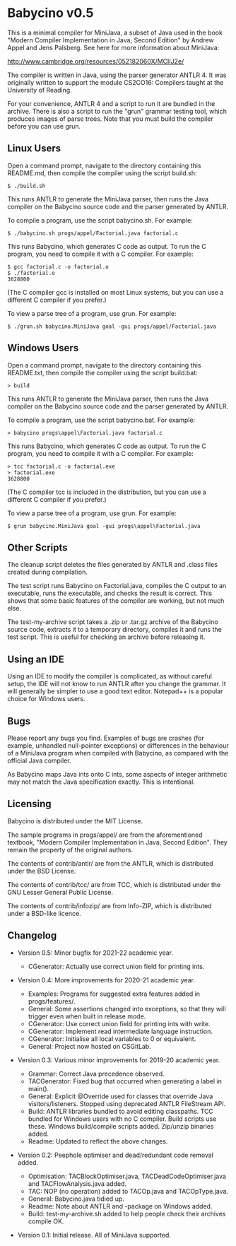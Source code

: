 Babycino v0.5
=============

This is a minimal compiler for MiniJava, a subset of Java used in the book
"Modern Compiler Implementation in Java, Second Edition" by Andrew Appel and
Jens Palsberg. See here for more information about MiniJava:

http://www.cambridge.org/resources/052182060X/MCIIJ2e/

The compiler is written in Java, using the parser generator ANTLR 4. It was
originally written to support the module CS2CO16: Compilers taught at the
University of Reading.

For your convenience, ANTLR 4 and a script to run it are bundled in the
archive. There is also a script to run the "grun" grammar testing tool,
which produces images of parse trees. Note that you must build the compiler
before you can use grun.

Linux Users
-----------

Open a command prompt, navigate to the directory containing this README.md,
then compile the compiler using the script build.sh:

    $ ./build.sh

This runs ANTLR to generate the MiniJava parser, then runs the Java compiler
on the Babycino source code and the parser generated by ANTLR.

To compile a program, use the script babycino.sh. For example:

    $ ./babycino.sh progs/appel/Factorial.java factorial.c

This runs Babycino, which generates C code as output. To run the C program,
you need to compile it with a C compiler. For example:

    $ gcc factorial.c -o factorial.o
    $ ./factorial.o 
    3628800

(The C compiler gcc is installed on most Linux systems, but you can use a
different C compiler if you prefer.)

To view a parse tree of a program, use grun. For example:

    $ ./grun.sh babycino.MiniJava goal -gui progs/appel/Factorial.java

Windows Users
-------------

Open a command prompt, navigate to the directory containing this README.txt,
then compile the compiler using the script build.bat:

    > build

This runs ANTLR to generate the MiniJava parser, then runs the Java compiler
on the Babycino source code and the parser generated by ANTLR.

To compile a program, use the script babycino.bat. For example:

    > babycino progs\appel\Factorial.java factorial.c

This runs Babycino, which generates C code as output. To run the C program,
you need to compile it with a C compiler. For example:

    > tcc factorial.c -o factorial.exe
    > factorial.exe
    3628800

(The C compiler tcc is included in the distribution, but you can use a
different C compiler if you prefer.)

To view a parse tree of a program, use grun. For example:

    $ grun babycino.MiniJava goal -gui progs\appel\Factorial.java

Other Scripts
-------------

The cleanup script deletes the files generated by ANTLR and .class files
created during compilation.

The test script runs Babycino on Factorial.java, compiles the C output to an
executable, runs the executable, and checks the result is correct. This
shows that some basic features of the compiler are working, but not much
else.

The test-my-archive script takes a .zip or .tar.gz archive of the Babycino
source code, extracts it to a temporary directory, compiles it and runs the
test script. This is useful for checking an archive before releasing it.

Using an IDE
------------

Using an IDE to modify the compiler is complicated, as without careful
setup, the IDE will not know to run ANTLR after you change the grammar. It
will generally be simpler to use a good text editor. Notepad++ is a popular
choice for Windows users.

Bugs
----

Please report any bugs you find. Examples of bugs are crashes (for example,
unhandled null-pointer exceptions) or differences in the behaviour of a
MiniJava program when compiled with Babycino, as compared with the official
Java compiler.

As Babycino maps Java ints onto C ints, some aspects of integer arithmetic
may not match the Java specification exactly. This is intentional.

Licensing
---------

Babycino is distributed under the MIT License.

The sample programs in progs/appel/ are from the aforementioned textbook,
"Modern Compiler Implementation in Java, Second Edition". They remain the
property of the original authors.

The contents of contrib/antlr/ are from the ANTLR, which is distributed
under the BSD License.

The contents of contrib/tcc/ are from TCC, which is distributed under the
GNU Lesser General Public License.

The contents of contrib/infozip/ are from Info-ZIP, which is distributed
under a BSD-like licence.

Changelog
---------

* Version 0.5: Minor bugfix for 2021-22 academic year.
  - CGenerator: Actually use correct union field for printing ints.
* Version 0.4: More improvements for 2020-21 academic year.
  - Examples: Programs for suggested extra features added in progs/features/.
  - General: Some assertions changed into exceptions, so that they will
    trigger even when built in release mode.
  - CGenerator: Use correct union field for printing ints with write.
  - CGenerator: Implement read intermediate language instruction.
  - CGenerator: Initialise all local variables to 0 or equivalent.
  - General: Project now hosted on CSGitLab.

* Version 0.3: Various minor improvements for 2019-20 academic year.
  - Grammar: Correct Java precedence observed.
  - TACGenerator: Fixed bug that occurred when generating a label in main().
  - General: Explicit @Override used for classes that override Java
    visitors/listeners. Stopped using deprecated ANTLR FileStream API.
  - Build: ANTLR libraries bundled to avoid editing classpaths. TCC bundled
    for Windows users with no C compiler. Build scripts use these. Windows
    build/compile scripts added. Zip/unzip binaries added.
  - Readme: Updated to reflect the above changes.

* Version 0.2: Peephole optimiser and dead/redundant code removal added.
  - Optimisation: TACBlockOptimiser.java, TACDeadCodeOptimiser.java and
    TACFlowAnalysis.java added.
  - TAC: NOP (no operation) added to TACOp.java and TACOpType.java.
  - General: Babycino.java tidied up.
  - Readme: Note about ANTLR and -package on Windows added.
  - Build: test-my-archive.sh added to help people check their archives
    compile OK.

* Version 0.1: Initial release. All of MiniJava supported.

